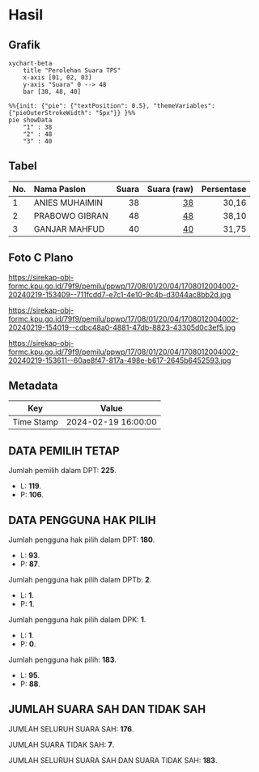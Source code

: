 # Hasil

## Grafik

```mermaid
xychart-beta
    title "Perolehan Suara TPS"
    x-axis [01, 02, 03]
    y-axis "Suara" 0 --> 48
    bar [38, 48, 40]
```

```mermaid
%%{init: {"pie": {"textPosition": 0.5}, "themeVariables": {"pieOuterStrokeWidth": "5px"}} }%%
pie showData
    "1" : 38
    "2" : 48
    "3" : 40
```

## Tabel

| No. | Nama Paslon    | Suara | Suara (raw) | Persentase |
|:--- |:-------------- | -----:| -----------:| ----------:|
| 1   | ANIES MUHAIMIN | 38    | [38][p-1]   | 30,16      |
| 2   | PRABOWO GIBRAN | 48    | [48][p-2]   | 38,10      |
| 3   | GANJAR MAHFUD  | 40    | [40][p-3]   | 31,75      |


[p-1]: https://github.com/gigit-pemilu/pemilu-2024-17-bengkulu/blob/main/pilpres/hitung-suara/sub/17-bengkulu/sub/08-kepahiang/sub/01-bermani-ilir/sub/2004-embong-ijuk/sub/002-tps/sub/paslon-1.txt
[p-2]: https://github.com/gigit-pemilu/pemilu-2024-17-bengkulu/blob/main/pilpres/hitung-suara/sub/17-bengkulu/sub/08-kepahiang/sub/01-bermani-ilir/sub/2004-embong-ijuk/sub/002-tps/sub/paslon-2.txt
[p-3]: https://github.com/gigit-pemilu/pemilu-2024-17-bengkulu/blob/main/pilpres/hitung-suara/sub/17-bengkulu/sub/08-kepahiang/sub/01-bermani-ilir/sub/2004-embong-ijuk/sub/002-tps/sub/paslon-3.txt

## Foto C Plano

https://sirekap-obj-formc.kpu.go.id/79f9/pemilu/ppwp/17/08/01/20/04/1708012004002-20240219-153409--711fcdd7-e7c1-4e10-9c4b-d3044ac8bb2d.jpg

https://sirekap-obj-formc.kpu.go.id/79f9/pemilu/ppwp/17/08/01/20/04/1708012004002-20240219-154019--cdbc48a0-4881-47db-8823-43305d0c3ef5.jpg

https://sirekap-obj-formc.kpu.go.id/79f9/pemilu/ppwp/17/08/01/20/04/1708012004002-20240219-153611--60ae8f47-817a-498e-b617-2645b6452593.jpg


## Metadata

| Key        | Value               |
| ---------- | ------------------- |
| Time Stamp | 2024-02-19 16:00:00 |


## DATA PEMILIH TETAP

Jumlah pemilih dalam DPT: **225**.
 * L: **119**.
 * P: **106**.

## DATA PENGGUNA HAK PILIH

Jumlah pengguna hak pilih dalam DPT: **180**.
 * L: **93**.
 * P: **87**.

Jumlah pengguna hak pilih dalam DPTb: **2**.
 * L: **1**.
 * P: **1**.

Jumlah pengguna hak pilih dalam DPK: **1**.
 * L: **1**.
 * P: **0**.

Jumlah pengguna hak pilih: **183**.
 * L: **95**.
 * P: **88**.

## JUMLAH SUARA SAH DAN TIDAK SAH

JUMLAH SELURUH SUARA SAH: **176**.

JUMLAH SUARA TIDAK SAH: **7**.

JUMLAH SELURUH SUARA SAH DAN SUARA TIDAK SAH: **183**.



